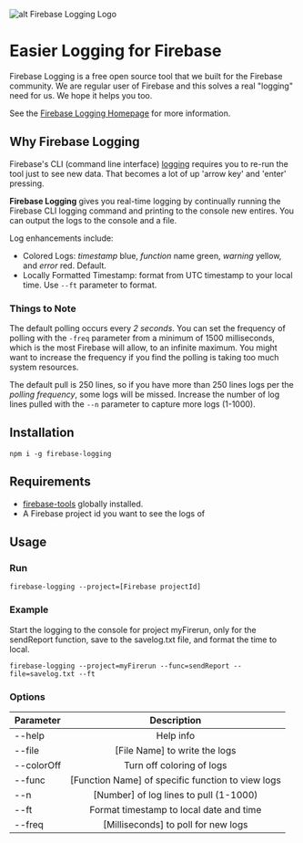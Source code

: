![alt Firebase Logging Logo][logo]

[logo]: https://firerun.io/wp-content/uploads/2020/05/logging-logo-full.png

# Easier Logging for Firebase

Firebase Logging is a free open source tool that we built for the Firebase community. We are regular user of Firebase and this solves a real "logging" need for us. We hope it helps you too.

See the [Firebase Logging Homepage](https://firerun.io/firebase-logging/) for more information.

## Why Firebase Logging

Firebase's CLI (command line interface) [logging](https://firebase.google.com/docs/functions/writing-and-viewing-logs) requires you to re-run the tool just to see new data. That becomes a lot of up 'arrow key' and 'enter' pressing.

**Firebase Logging** gives you real-time logging by continually running the Firebase CLI logging command and printing to the console new entires. You can output the logs to the console and a file.

Log enhancements include:

- Colored Logs: *timestamp* blue, *function* name green, *warning* yellow, and *error* red. Default.
- Locally Formatted Timestamp: format from UTC timestamp to your local time. Use `--ft` parameter to format.

### Things to Note

The default polling occurs every *2 seconds*. You can set the frequency of polling with the `-freq` parameter from a minimum of 1500 milliseconds, which is the most Firebase will allow, to an infinite maximum. You might want to increase the frequency if you find the polling is taking too much system resources.

The default pull is 250 lines, so if you have more than 250 lines logs per the *polling frequency*, some logs will be missed. Increase the number of log lines pulled with the `--n` parameter to capture more logs (1-1000).

## Installation

`npm i -g firebase-logging`

## Requirements

- [firebase-tools](https://www.npmjs.com/package/firebase-tools) globally installed.
- A Firebase project id you want to see the logs of

## Usage

### Run

`firebase-logging --project=[Firebase projectId]`

### Example

Start the logging to the console for project myFirerun, only for the sendReport function, save to the savelog.txt file, and format the time to local.

`firebase-logging --project=myFirerun --func=sendReport --file=savelog.txt --ft`

### Options

| Parameter     | Description                                       |
| ------------- |:-------------------------------------------------:|
| --help        | Help info                                         |
| --file        | [File Name] to write the logs                     |
| --colorOff    | Turn off coloring of logs                         |
| --func        | [Function Name] of specific function to view logs |
| --n           | [Number] of log lines to pull (1-1000)            |
| --ft          | Format timestamp to local date and time           |
| --freq        | [Milliseconds] to poll for new logs               |
